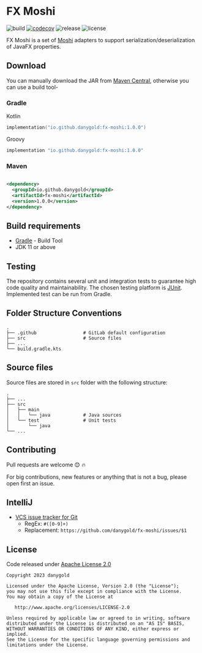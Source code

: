 # FX Moshi

![build](https://github.com/danygold/fx-moshi/actions/workflows/build.yml/badge.svg)
[![codecov](https://codecov.io/gh/danygold/fx-moshi/branch/master/graph/badge.svg)](https://codecov.io/gh/danygold/fx-moshi)
![release](https://img.shields.io/badge/version-1.0.0-yellow)
![license](https://img.shields.io/badge/License-Apache_2.0-blue)

FX Moshi is a set of [Moshi](https://github.com/square/moshi) adapters to support serialization/deserialization of
JavaFX properties.

## Download

You can manually download the JAR from
[Maven Central](https://repo1.maven.org/maven2/io/danygold/danygold/fx-moshi/), otherwise you can use a build tool-

### Gradle

Kotlin

```kotlin
implementation("io.github.danygold:fx-moshi:1.0.0")
```

Groovy

```groovy
implementation "io.github.danygold:fx-moshi:1.0.0"
```

### Maven

```xml

<dependency>
  <groupId>io.github.danygold</groupId>
  <artifactId>fx-moshi</artifactId>
  <version>1.0.0</version>
</dependency>
```

## Build requirements

- [Gradle](https://gradle.org/) - Build Tool
- JDK 11 or above

## Testing

The repository contains several unit and integration tests to guarantee high code quality and maintainability. The
chosen testing platform is [JUnit](https://junit.org/junit5/). Implemented test can be run from Gradle.

## Folder Structure Conventions

    .
    ├── .github                 # GitLab default configuration
    ├── src                     # Source files
    ├── ...
    └── build.gradle.kts

## Source files

Source files are stored in `src` folder with the following structure:

    .
    ├── ...
    ├── src                    
    │   ├── main
    │   │   └── java            # Java sources
    │   └── test                # Unit tests
    │       └── java            
    └── ...

## Contributing

Pull requests are welcome :blush: :fire:

For big contributions, new features or anything that is not a bug, please open first an issue.

## IntelliJ

* [VCS issue tracker for Git](https://www.jetbrains.com/help/idea/handling-issues.html)
  * RegEx: ```#([0-9]+)```
  * Replacement: ```https://github.com/danygold/fx-moshi/issues/$1```

## License

Code released under [Apache License 2.0](https://github.com/danygold/fx-moshi/blob/master/LICENSE)

    Copyright 2023 danygold

    Licensed under the Apache License, Version 2.0 (the "License");
    you may not use this file except in compliance with the License.
    You may obtain a copy of the License at

       http://www.apache.org/licenses/LICENSE-2.0

    Unless required by applicable law or agreed to in writing, software
    distributed under the License is distributed on an "AS IS" BASIS,
    WITHOUT WARRANTIES OR CONDITIONS OF ANY KIND, either express or implied.
    See the License for the specific language governing permissions and
    limitations under the License.
